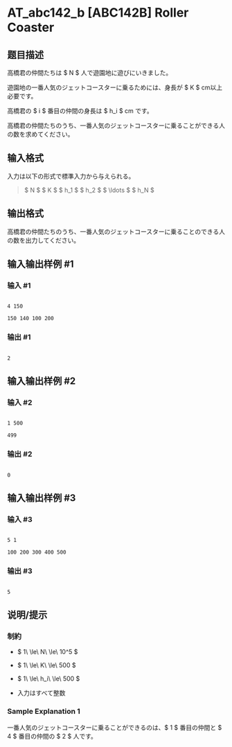 # AT_abc142_b [ABC142B] Roller Coaster

## 题目描述

[problemUrl]: https://atcoder.jp/contests/abc142/tasks/abc142_b

高橋君の仲間たちは $ N $ 人で遊園地に遊びにいきました。

遊園地の一番人気のジェットコースターに乗るためには、身長が $ K $ cm以上必要です。

高橋君の $ i $ 番目の仲間の身長は $ h_i $ cm です。

高橋君の仲間たちのうち、一番人気のジェットコースターに乗ることができる人の数を求めてください。

## 输入格式

入力は以下の形式で標準入力から与えられる。

> $ N $ $ K $ $ h_1 $ $ h_2 $ $ \ldots $ $ h_N $

## 输出格式

高橋君の仲間たちのうち、一番人気のジェットコースターに乗ることのできる人の数を出力してください。

## 输入输出样例 #1

### 输入 #1

```
4 150
150 140 100 200
```

### 输出 #1

```
2
```

## 输入输出样例 #2

### 输入 #2

```
1 500
499
```

### 输出 #2

```
0
```

## 输入输出样例 #3

### 输入 #3

```
5 1
100 200 300 400 500
```

### 输出 #3

```
5
```

## 说明/提示

### 制約

- $ 1\ \le\ N\ \le\ 10^5 $
- $ 1\ \le\ K\ \le\ 500 $
- $ 1\ \le\ h_i\ \le\ 500 $
- 入力はすべて整数

### Sample Explanation 1

一番人気のジェットコースターに乗ることができるのは、$ 1 $ 番目の仲間と $ 4 $ 番目の仲間の $ 2 $ 人です。